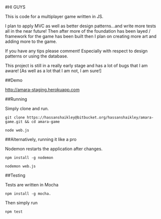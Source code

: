 #HI GUYS

This is code for a multiplayer game written in JS. 

I plan to apply MVC as well as better design patterns...and write more tests all in the near future! Then after more of the foundation has been layed / framework for the game has been built then I plan on creating more art and adding more to the game.

If you have any tips please comment! Especially with respect to design patterns or using the database.

This project is still in a really early stage and has a lot of bugs that I am aware! [As well as a lot that I am not, I am sure!]

##Demo

http://amara-staging.herokuapp.com 

##Running

Simply clone and run.

    git clone https://hassanshaikley@bitbucket.org/hassanshaikley/amara-game.git && cd amara-game

    node web.js

##Alternatively, running it like a pro

Nodemon restarts the application after changes.

    npm install -g nodemon

    nodemon web.js

##Testing

Tests are written in Mocha

    npm install -g mocha.

Then simply run

    npm test
